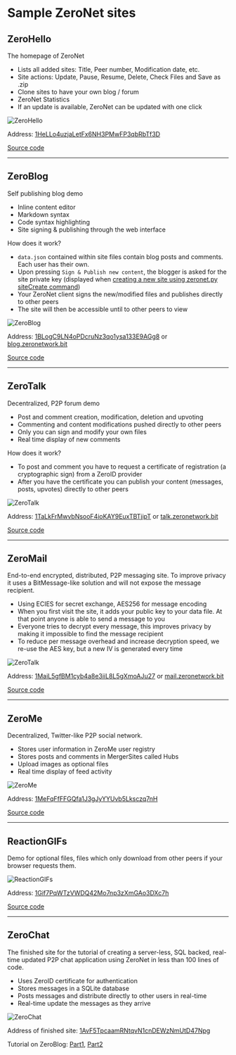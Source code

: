 # Sample ZeroNet sites

## ZeroHello

The homepage of ZeroNet

 - Lists all added sites: Title, Peer number, Modification date, etc.
 - Site actions: Update, Pause, Resume, Delete, Check Files and Save as .zip
 - Clone sites to have your own blog / forum
 - ZeroNet Statistics
 - If an update is available, ZeroNet can be updated with one click

![ZeroHello](/img/zerohello.png)

Address: [1HeLLo4uzjaLetFx6NH3PMwFP3qbRbTf3D](http://127.0.0.1:43110/1HeLLo4uzjaLetFx6NH3PMwFP3qbRbTf3D)

[Source code](https://github.com/HelloZeroNet/ZeroHello)

---

## ZeroBlog

Self publishing blog demo

 - Inline content editor
 - Markdown syntax
 - Code syntax highlighting
 - Site signing & publishing through the web interface

How does it work?

 - `data.json` contained within site files contain blog posts and comments. Each user has their own.
 - Upon pressing `Sign & Publish new content`, the blogger is asked for the site private key (displayed when [creating a new site using zeronet.py siteCreate command](create_new_site/))
 - Your ZeroNet client signs the new/modified files and publishes directly to other peers
 - The site will then be accessible until to other peers to view

![ZeroBlog](/img/zeroblog.png)

Address: [1BLogC9LN4oPDcruNz3qo1ysa133E9AGg8](http://127.0.0.1:43110/1BLogC9LN4oPDcruNz3qo1ysa133E9AGg8) or [blog.zeronetwork.bit](http://127.0.0.1:43110/blog.zeronetwork.bit)

[Source code](https://github.com/HelloZeroNet/ZeroBlog)


---

## ZeroTalk

Decentralized, P2P forum demo

 - Post and comment creation, modification, deletion and upvoting
 - Commenting and content modifications pushed directly to other peers
 - Only you can sign and modify your own files
 - Real time display of new comments

How does it work?

 - To post and comment you have to request a certificate of registration (a cryptographic sign) from a ZeroID provider
 - After you have the certificate you can publish your content (messages, posts, upvotes) directly to other peers

![ZeroTalk](/img/zerotalk.png)

Address: [1TaLkFrMwvbNsooF4ioKAY9EuxTBTjipT](http://127.0.0.1:43110/1TaLkFrMwvbNsooF4ioKAY9EuxTBTjipT) or [talk.zeronetwork.bit](http://127.0.0.1:43110/talk.zeronetwork.bit)

[Source code](https://github.com/HelloZeroNet/ZeroTalk)

---

## ZeroMail

End-to-end encrypted, distributed, P2P messaging site. To improve privacy it uses a BitMessage-like solution and will not expose the message recipient.

 - Using ECIES for secret exchange, AES256 for message encoding
 - When you first visit the site, it adds your public key to your data file. At that point anyone is able to send a message to you
 - Everyone tries to decrypt every message, this improves privacy by making it impossible to find the message recipient
 - To reduce per message overhead and increase decryption speed, we re-use the AES key, but a new IV is generated every time

![ZeroTalk](/img/zeromail.png)

Address: [1MaiL5gfBM1cyb4a8e3iiL8L5gXmoAJu27](http://127.0.0.1:43110/1MaiL5gfBM1cyb4a8e3iiL8L5gXmoAJu27) or [mail.zeronetwork.bit](http://127.0.0.1:43110/mail.zeronetwork.bit)

[Source code](https://github.com/HelloZeroNet/ZeroMail)

---

## ZeroMe

Decentralized, Twitter-like P2P social network.

 - Stores user information in ZeroMe user registry
 - Stores posts and comments in MergerSites called Hubs
 - Upload images as optional files
 - Real time display of feed activity
 
![ZeroMe](/img/zerome.png)

Address: [1MeFqFfFFGQfa1J3gJyYYUvb5Lksczq7nH](http://127.0.0.1:43110/1MeFqFfFFGQfa1J3gJyYYUvb5Lksczq7nH)

[Source code](https://github.com/HelloZeroNet/ZeroMe)

---

## ReactionGIFs

Demo for optional files, files which only download from other peers if your browser requests them.

![ReactionGIFs](/img/reactiongifs.jpg)

Address: [1Gif7PqWTzVWDQ42Mo7np3zXmGAo3DXc7h](http://127.0.0.1:43110/1Gif7PqWTzVWDQ42Mo7np3zXmGAo3DXc7h)

[Source code](https://github.com/HelloZeroNet/ReactionGIFs)

---

## ZeroChat

The finished site for the tutorial of creating a server-less, SQL backed, real-time updated P2P chat application using ZeroNet in less than 100 lines of code.

 - Uses ZeroID certificate for authentication
 - Stores messages in a SQLite database
 - Posts messages and distribute directly to other users in real-time
 - Real-time update the messages as they arrive

![ZeroChat](/img/zerochat.png)

Address of finished site: [1AvF5TpcaamRNtqvN1cnDEWzNmUtD47Npg](http://127.0.0.1:43110/1AvF5TpcaamRNtqvN1cnDEWzNmUtD47Npg)

Tutorial on ZeroBlog:
 [Part1](http://127.0.0.1:43110/Blog.ZeroNetwork.bit/?Post:43:ZeroNet+site+development+tutorial+1),
 [Part2](http://127.0.0.1:43110/Blog.ZeroNetwork.bit/?Post:46:ZeroNet+site+development+tutorial+2)
